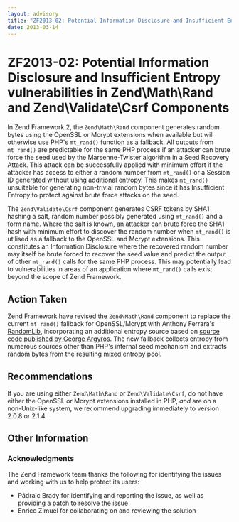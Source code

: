 ```yaml
---
layout: advisory
title: "ZF2013-02: Potential Information Disclosure and Insufficient Entropy vulnerabilities in Zend\\Math\\Rand and Zend\\Validate\\Csrf Components"
date: 2013-03-14
---
```


# ZF2013-02: Potential Information Disclosure and Insufficient Entropy vulnerabilities in Zend\\Math\\Rand and Zend\\Validate\\Csrf Components

In Zend Framework 2, the `Zend\Math\Rand` component generates random bytes using
the OpenSSL or Mcrypt extensions when available but will otherwise use PHP's
`mt_rand()` function as a fallback. All outputs from `mt_rand()` are predictable
for the same PHP process if an attacker can brute force the seed used by the
Marsenne-Twister algorithm in a Seed Recovery Attack. This attack can be
successfully applied with minimum effort if the attacker has access to either a
random number from `mt_rand()` or a Session ID generated without using
additional entropy. This makes `mt_rand()` unsuitable for generating non-trivial
random bytes since it has Insufficient Entropy to protect against brute force
attacks on the seed.

The `Zend\Validate\Csrf` component generates CSRF tokens by SHA1 hashing a salt,
random number possibly generated using `mt_rand()` and a form name. Where the
salt is known, an attacker can brute force the SHA1 hash with minimum effort to
discover the random number when `mt_rand()` is utilised as a fallback to the
OpenSSL and Mcrypt extensions. This constitutes an Information Disclosure where
the recovered random number may itself be brute forced to recover the seed value
and predict the output of other `mt_rand()` calls for the same PHP process. This
may potentially lead to vulnerabilities in areas of an application where
`mt_rand()` calls exist beyond the scope of Zend Framework.

## Action Taken

Zend Framework have revised the `Zend\Math\Rand` component to replace the
current `mt_rand()` fallback for OpenSSL/Mcrypt with Anthony Ferrara's
[RandomLib](https://github.com/ircmaxell/RandomLib), incorporating an additional
entropy source based on [source code published by George Argyros](https://github.com/GeorgeArgyros/Secure-random-bytes-in-PHP).
The new fallback collects entropy from numerous sources other than PHP's
internal seed mechanism and extracts random bytes from the resulting mixed
entropy pool.

## Recommendations

If you are using either `Zend\Math\Rand` or `Zend\Validate\Csrf`, do not have
either the OpenSSL or Mcrypt extensions installed in PHP, _and_ are on a
non-Unix-like system, we recommend upgrading immediately to version 2.0.8 or
2.1.4.

## Other Information

### Acknowledgments

The Zend Framework team thanks the following for identifying the issues and
working with us to help protect its users:

- Pádraic Brady for identifying and reporting the issue, as well as providing a
  patch to resolve the issue
- Enrico Zimuel for collaborating on and reviewing the solution
